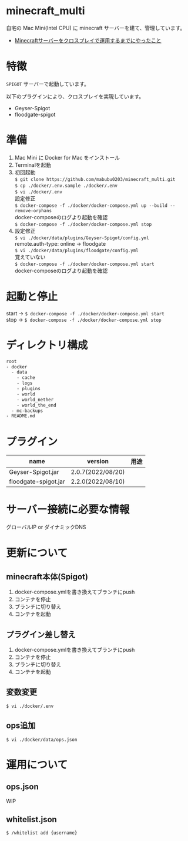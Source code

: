 # minecraft_multi
自宅の Mac Mini(Intel CPU) に minecraft サーバーを建て、管理しています。

- [Minecraftサーバーをクロスプレイで運用するまでにやったこと](https://qiita.com/mabubu0203/items/59a78b689740b42549c0)

# 特徴
`SPIGOT` サーバーで起動しています。

以下のプラグインにより、クロスプレイを実現しています。
- Geyser-Spigot
- floodgate-spigot

# 準備
1. Mac Mini に Docker for Mac をインストール
1. Terminalを起動
1. 初回起動  
  `$ git clone https://github.com/mabubu0203/minecraft_multi.git`  
  `$ cp ./docker/.env.sample ./docker/.env`  
  `$ vi ./docker/.env`  
    設定修正  
  `$ docker-compose -f ./docker/docker-compose.yml up --build --remove-orphans`  
  docker-composeのログより起動を確認  
  `$ docker-compose -f ./docker/docker-compose.yml stop`  
1. 設定修正  
  `$ vi ./docker/data/plugins/Geyser-Spigot/config.yml`    
    remote.auth-type: online -> floodgate  
  `$ vi ./docker/data/plugins/floodgate/config.yml`  
    覚えていない  
  `$ docker-compose -f ./docker/docker-compose.yml start`  
  docker-composeのログより起動を確認  

# 起動と停止
start -> `$ docker-compose -f ./docker/docker-compose.yml start`  
stop -> `$ docker-compose -f ./docker/docker-compose.yml stop`  

# ディレクトリ構成

```bash
root
- docker
  - data
    - cache
    - logs
    - plugins
    - world
    - world_nether
    - world_the_end
  - mc-backups
- README.md
```

# プラグイン

| name | version | 用途 |
| - | - | - |
| Geyser-Spigot.jar | 2.0.7(2022/08/20) |  |
| floodgate-spigot.jar | 2.2.0(2022/08/10) |  |

# サーバー接続に必要な情報

グローバルIP or ダイナミックDNS

# 更新について

## minecraft本体(Spigot)

1. docker-compose.ymlを書き換えてブランチにpush
1. コンテナを停止
1. ブランチに切り替え
1. コンテナを起動

## プラグイン差し替え

1. docker-compose.ymlを書き換えてブランチにpush
1. コンテナを停止
1. ブランチに切り替え
1. コンテナを起動

## 変数変更

```
$ vi ./docker/.env
```

## ops追加

```
$ vi ./docker/data/ops.json
```

# 運用について

## ops.json

WIP

## whitelist.json

`$ /whitelist add {username}`
